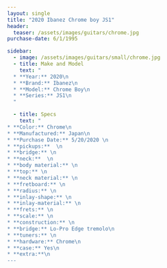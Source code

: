 ```yaml
---
layout: single
title: "2020 Ibanez Chrome boy JS1"
header:
  teaser: /assets/images/guitars/chrome.jpg
purchase-date: 6/1/1995

sidebar:
  - image: /assets/images/guitars/small/chrome.jpg
  - title: Make and Model
    text: "
  * **Year:** 2020\n
  * **Brand:** Ibanez\n
  * **Model:** Chrome Boy\n
  * **Series:** JS1\n
  "

  - title: Specs
    text: "
* **Color:** Chrome\n
* **Manufactured:** Japan\n
* **Purchase Date:** 5/20/2020 \n
* **pickups:**  \n
* **bridge:** \n
* **neck:**  \n
* **body material:** \n
* **top:** \n
* **neck material:** \n
* **fretboard:** \n
* **radius:** \n
* **inlay-shape:** \n
* **inlay-material:** \n
* **frets:** \n
* **scale:** \n
* **construction:** \n
* **bridge:** Lo-Pro Edge tremolo\n
* **tuners:** \n
* **hardware:** Chrome\n
* **case:** Yes\n
* **extra:**\n
---
```

